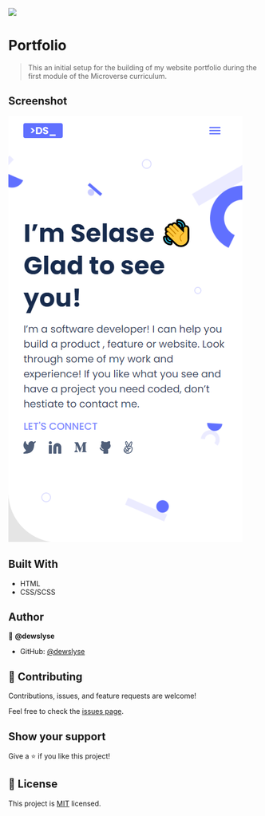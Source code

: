 ![](https://img.shields.io/badge/Microverse-blueviolet)

# Portfolio

> This an initial setup for the building of my website portfolio during the first module of the Microverse curriculum.

## Screenshot

<img src="./images/portfolio-screenshot.png">


## Built With

- HTML
- CSS/SCSS

<!-- ## Live Demo (if available)

[Live Demo Link](https://livedemo.com) -->



## Author

👤 **@dewslyse**

- GitHub: [@dewslyse](https://github.com/dewslyse)
<!-- - Twitter: [@twitterhandle](https://twitter.com/twitterhandle)
- LinkedIn: [LinkedIn](https://linkedin.com/in/linkedinhandle) -->


## 🤝 Contributing

Contributions, issues, and feature requests are welcome!

Feel free to check the [issues page](https://github.com/microverseinc/readme-template/issues).

## Show your support

Give a ⭐️ if you like this project!

<!-- ## Acknowledgments

- Hat tip to anyone whose code was used
- Inspiration
- etc -->

## 📝 License

This project is [MIT](https://github.com/microverseinc/readme-template/blob/master/MIT.md) licensed.
